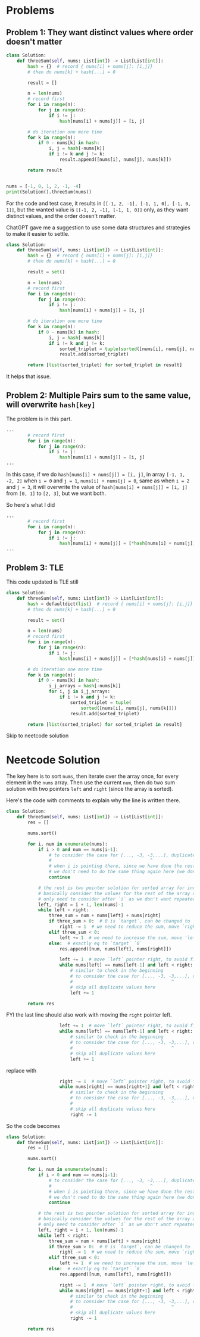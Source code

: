 # Problems
## Problem 1: They want distinct values where order doesn't matter
```python
class Solution:
    def threeSum(self, nums: List[int]) -> List[List[int]]:
        hash = {}  # record { nums[i] + nums[j]: [i,j]}
        # then do nums[k] + hash[...] = 0

        result = []

        n = len(nums)
        # record first
        for i in range(n):
            for j in range(n):
                if i != j:
                    hash[nums[i] + nums[j]] = [i, j]

        # do iteration one more time
        for k in range(n):
            if 0 - nums[k] in hash:
                i, j = hash[-nums[k]]
                if i != k and j != k:
                    result.append([nums[i], nums[j], nums[k]])

        return result


nums = [-1, 0, 1, 2, -1, -4]
print(Solution().threeSum(nums))
```

For the code and test case, it results in `[[-1, 2, -1], [-1, 1, 0], [-1, 0, 1]]`, but the wanted value is `[[-1, 2, -1], [-1, 1, 0]]` only, as they want distinct values, and the order doesn't matter. 

ChatGPT gave me a suggestion to use some data structures and strategies to make it easier to settle.
```python
class Solution:
    def threeSum(self, nums: List[int]) -> List[List[int]]:
        hash = {}  # record { nums[i] + nums[j]: [i,j]}
        # then do nums[k] + hash[...] = 0

        result = set()

        n = len(nums)
        # record first
        for i in range(n):
            for j in range(n):
                if i != j:
                    hash[nums[i] + nums[j]] = [i, j]

        # do iteration one more time
        for k in range(n):
            if 0 - nums[k] in hash:
                i, j = hash[-nums[k]]
                if i != k and j != k:
                    sorted_triplet = tuple(sorted([nums[i], nums[j], nums[k]]))
                    result.add(sorted_triplet)

        return [list(sorted_triplet) for sorted_triplet in result]
```

It helps that issue.

## Problem 2: Multiple Pairs sum to the same value, will overwrite `hash[key]`
The problem is in this part.
```python
...
        # record first
        for i in range(n):
            for j in range(n):
                if i != j:
                    hash[nums[i] + nums[j]] = [i, j]
...
```

In this case, if we do `hash[nums[i] + nums[j]] = [i, j]`, in array `[-1, 1, -2, 2]` when `i = 0` and `j = 1`, `nums[i] + nums[j] = 0`, same as when `i = 2` and `j = 3`, it will overwrite the value of `hash[nums[i] + nums[j]] = [i, j]` from `[0, 1]` to `[2, 3]`, but we want both.

So here's what I did
```python
...
        # record first
        for i in range(n):
            for j in range(n):
                if i != j:
                    hash[nums[i] + nums[j]] = [*hash[nums[i] + nums[j]], [i, j]]
...
```

## Problem 3: TLE
This code updated is TLE still
```python
class Solution:
    def threeSum(self, nums: List[int]) -> List[List[int]]:
        hash = defaultdict(list)  # record { nums[i] + nums[j]: [i,j]}
        # then do nums[k] + hash[...] = 0

        result = set()

        n = len(nums)
        # record first
        for i in range(n):
            for j in range(n):
                if i != j:
                    hash[nums[i] + nums[j]] = [*hash[nums[i] + nums[j]], [i, j]]

        # do iteration one more time
        for k in range(n):
            if 0 - nums[k] in hash:
                i_j_arrays = hash[-nums[k]]
                for i, j in i_j_arrays:
                    if i != k and j != k:
                        sorted_triplet = tuple(
                            sorted([nums[i], nums[j], nums[k]]))
                        result.add(sorted_triplet)

        return [list(sorted_triplet) for sorted_triplet in result]
```

Skip to neetcode solution

# Neetcode Solution
The key here is to sort `nums`, then iterate over the array once, for every element in the `nums` array. Then use the current `num`, then do two sum solution with two pointers `left` and `right` (since the array is sorted).

Here's the code with comments to explain why the line is written there.
```python
class Solution:
    def threeSum(self, nums: List[int]) -> List[List[int]]:
        res = []

        nums.sort()

        for i, num in enumerate(nums):
            if i > 0 and num == nums[i-1]:
                # to consider the case for [..., -3, -3,...], duplicate values being
                #                                     ^
                # when i is pointing there, since we have done the rest of the function with -3 as well previously
                # we don't need to do the same thing again here (we don't want duplicates)
                continue

            # the rest is two pointer solution for sorted array for index [i+1, ..., n-1] inclusive
            # basically consider the values for the rest of the array after `i`
            # only need to consider after `i` as we don't want repeated indices or values selected againf
            left, right = i + 1, len(nums)-1
            while left < right:
                three_sum = num + nums[left] + nums[right]
                if three_sum > 0:  # 0 is `target`, can be changed to `target` given the right problem
                    right -= 1  # we need to reduce the sum, move `right` pointer left to reduce value of `three_sum`
                elif three_sum < 0:
                    left += 1  # we need to increase the sum, move 'left' pointer right to increase value of `three_sum`
                else:  # exactly eq to `target` `0`
                    res.append([num, nums[left], nums[right]])

                    left += 1  # move `left` pointer right, to avoid finding duplicates
                    while nums[left] == nums[left-1] and left < right:
                        # similar to check in the beginning
                        # to consider the case for [..., -3, -3,...], duplicate values
                        #                                     ^
                        # skip all duplicate values here
                        left += 1

        return res
```

FYI the last line should also work with moving the `right` pointer left.
```python
                    left += 1  # move `left` pointer right, to avoid finding duplicates
                    while nums[left] == nums[left-1] and left < right:
                        # similar to check in the beginning
                        # to consider the case for [..., -3, -3,...], duplicate values
                        #                                     ^
                        # skip all duplicate values here
                        left += 1
```
replace with
```python
                    right -= 1  # move `left` pointer right, to avoid finding duplicates
                    while nums[right] == nums[right+1] and left < right:
                        # similar to check in the beginning
                        # to consider the case for [..., -3, -3,...], duplicate values
                        #                                     ^
                        # skip all duplicate values here
                        right -= 1
```

So the code becomes
```python
class Solution:
    def threeSum(self, nums: List[int]) -> List[List[int]]:
        res = []

        nums.sort()

        for i, num in enumerate(nums):
            if i > 0 and num == nums[i-1]:
                # to consider the case for [..., -3, -3,...], duplicate values being
                #                                     ^
                # when i is pointing there, since we have done the rest of the function with -3 as well previously
                # we don't need to do the same thing again here (we don't want duplicates)
                continue

            # the rest is two pointer solution for sorted array for index [i+1, ..., n-1] inclusive
            # basically consider the values for the rest of the array after `i`
            # only need to consider after `i` as we don't want repeated indices or values selected againf
            left, right = i + 1, len(nums)-1
            while left < right:
                three_sum = num + nums[left] + nums[right]
                if three_sum > 0:  # 0 is `target`, can be changed to `target` given the right problem
                    right -= 1  # we need to reduce the sum, move `right` pointer left to reduce value of `three_sum`
                elif three_sum < 0:
                    left += 1  # we need to increase the sum, move 'left' pointer right to increase value of `three_sum`
                else:  # exactly eq to `target` `0`
                    res.append([num, nums[left], nums[right]])

                    right -= 1  # move `left` pointer right, to avoid finding duplicates
                    while nums[right] == nums[right+1] and left < right:
                        # similar to check in the beginning
                        # to consider the case for [..., -3, -3,...], duplicate values
                        #                                     ^
                        # skip all duplicate values here
                        right -= 1

        return res
```
